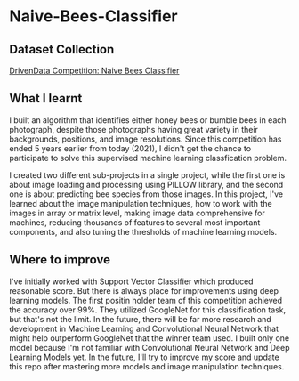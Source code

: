 # Naive-Bees-Classifier

## Dataset Collection
[DrivenData Competition: Naive Bees Classifier](https://www.drivendata.org/competitions/8/naive-bees-classifier/)

## What I learnt 
<p> 
  I built an algorithm that identifies either honey bees or bumble bees in each photograph, despite those photographs having great variety in their backgrounds, positions, and image resolutions. Since this competition has ended 5 years earlier from today (2021), I didn't get the chance to participate to solve this supervised machine learning classfication problem. 
</p>
<p>
  I created two different sub-projects in a single project, while the first one is about image loading and processing using PILLOW library, and the second one is about predicting bee species from those images. In this project, I've learned about the image manipulation techniques, how to work with the images in array or matrix level, making image data comprehensive for machines, reducing thousands of features to several most important components, and also tuning the thresholds of machine learning models. 
</p>

## Where to improve
<p>
  I've initially worked with Support Vector Classifier which produced reasonable score. But there is always place for improvements using deep learning models. The first positin holder team of this competition achieved the accuracy over 99%. They utilized GoogleNet for this classification task, but that's not the limit. In the future, there will be far more research and development in Machine Learning and Convolutional Neural Network that might help outperform GoogleNet that the winner team used. I built only one model because I'm not familiar with Convolutional Neural Network and Deep Learning Models yet. In the future, I'll try to improve my score and update this repo after mastering more models and image manipulation techniques.
</p>
